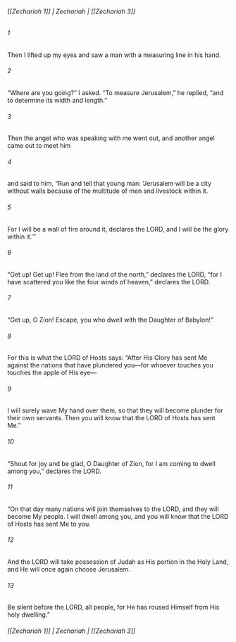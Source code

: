 ###### [[Zechariah 1]] | Zechariah | [[Zechariah 3]]

###### 1
Then I lifted up my eyes and saw a man with a measuring line in his hand.
###### 2
“Where are you going?” I asked. “To measure Jerusalem,” he replied, “and to determine its width and length.”
###### 3
Then the angel who was speaking with me went out, and another angel came out to meet him
###### 4
and said to him, “Run and tell that young man: ‘Jerusalem will be a city without walls because of the multitude of men and livestock within it.
###### 5
For I will be a wall of fire around it, declares the LORD, and I will be the glory within it.’”
###### 6
“Get up! Get up! Flee from the land of the north,” declares the LORD, “for I have scattered you like the four winds of heaven,” declares the LORD.
###### 7
“Get up, O Zion! Escape, you who dwell with the Daughter of Babylon!”
###### 8
For this is what the LORD of Hosts says: “After His Glory has sent Me against the nations that have plundered you—for whoever touches you touches the apple of His eye—
###### 9
I will surely wave My hand over them, so that they will become plunder for their own servants. Then you will know that the LORD of Hosts has sent Me.”
###### 10
“Shout for joy and be glad, O Daughter of Zion, for I am coming to dwell among you,” declares the LORD.
###### 11
“On that day many nations will join themselves to the LORD, and they will become My people. I will dwell among you, and you will know that the LORD of Hosts has sent Me to you.
###### 12
And the LORD will take possession of Judah as His portion in the Holy Land, and He will once again choose Jerusalem.
###### 13
Be silent before the LORD, all people, for He has roused Himself from His holy dwelling.”

###### [[Zechariah 1]] | Zechariah | [[Zechariah 3]]
